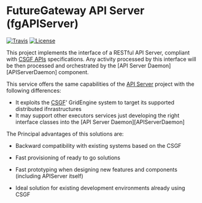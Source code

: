 # FutureGateway API Server (fgAPIServer)
[![Travis](http://img.shields.io/travis/FutureGateway/geAPIServer/master.png)](https://travis-ci.org/FutureGateway/geAPIServer)
[![License](https://img.shields.io/github/license/FutureGateway/geAPIServer.svg?style?flat)](http://www.apache.org/licenses/LICENSE-2.0.txt)

This project implements the interface of a RESTful API Server, compliant with [CSGF APIs][specs] specifications. Any activity processed by this interface will be then processed and orchestrated by the [API Server Daemon][APIServerDaemon] component.

This service offers the same capabilities of the [API Server][APIServer] project with the following differences:
 - It exploits the [CSGF][CSGF]' GridEngine system to target its supported distributed ifnrastructures
 - It may support other executors services just developing the right interface classes into the [API Server Daemon][APIServerDaemon] 

The Principal advantages of this solutions are:

 - Backward compatibility with existing systems based on the CSGF
 - Fast provisioning of ready to go solutions
 - Fast prototyping when designing new features and components (including APIServer itself)
 - Ideal solution for existing development environments already using CSGF

   [specs]: <http://docs.csgfapis.apiary.io/#reference/v1.0/application/create-a-task>
   [CSGF]: <https://www.catania-science-gateways.it>
   [API Server Daemon]: <https://github.com/FutureGateway/APIServerDaemon>
   [APIServer]: <https://github.com/FutureGateway/APIServer>
